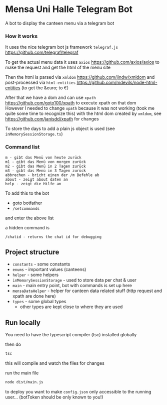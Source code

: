 #  Mensa Uni Halle Telegram Bot 


A bot to display the canteen menu via a telegram bot




### How it works

It uses the nice telegram bot js framework `telegraf.js` https://github.com/telegraf/telegraf


To get the actual menu data it uses `axios` https://github.com/axios/axios to make the request and get the html of the menu site

Then the html is parsed via `xmldom` https://github.com/jindw/xmldom and post-processed via `html-entities` https://github.com/mdevils/node-html-entities (to get the \&euro; to €)

After that we have a dom and can use `xpath` https://github.com/goto100/xpath to execute xpath on that dom  
However I needed to change `xpath` because it was not working (took me quite some time to recognize this) with the html dom created by `xmldom`, see https://github.com/janisdd/xpath for changes


To store the days to add a plain js object is used (see `inMemorySessionStorage.ts`) 



### Command list

```text
m - gibt das Menü von heute zurück
m1 - gibt das Menü von morgen zurück
m2 - gibt das Menü in 2 Tagen zurück
m3 - gibt das Menü in 3 Tagen zurück
abbrechen - bricht einen der /m Befehle ab
about - zeigt about daten an
help - zeigt die Hilfe an
```


To add this to the bot

- goto botfather
- `/setcommands`

and enter the above list


a hidden command is
```text
/chatid - returns the chat id for debugging
```


## Project structure

- `constants` - some constants
- `enums` - important values (canteens)
- `helper` - some helpers
- `inMemorySessionStorage` - used to store data per chat & user
- `main` - main entry point, bot with commands is set up here  
- `mensaDataHelper` - helper for canteen data related stuff (http request and xpath are done here) 
- `types` - some global types
  - other types are kept close to where they are used



## Run locally

You need to have the typescript compiler (tsc) installed globally

then do
```bash
tsc
```

this will compile and watch the files for changes

run the main file

```bash
node dist/main.js
```


to deploy you want to make `config.json` only accessible to the running user... (botToken should be only known to you!)
